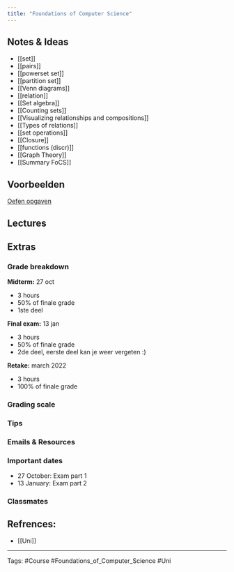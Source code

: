 ```yaml
---
title: "Foundations of Computer Science"
---
```


## Notes & Ideas
- [[set]]
- [[pairs]]
- [[powerset set]]
- [[partition set]]
- [[Venn diagrams]]
- [[relation]]
- [[Set algebra]]
- [[Counting sets]]
- [[Visualizing relationships and compositions]]
- [[Types of relations]]
- [[set operations]]
- [[Closure]]
- [[functions (discr)]]
- [[Graph Theory]]
- [[Summary FoCS]]

## Voorbeelden 
[Oefen opgaven](http://liacs.leidenuniv.nl/~hoogeboom/focs/archief.html)

## Lectures
## Extras
### Grade breakdown
**Midterm:** 27 oct
- 3 hours 
- 50% of finale grade 
- 1ste deel

**Final exam:** 13 jan 
- 3 hours 
- 50% of finale grade
- 2de deel, eerste deel kan je weer vergeten :)

**Retake:** march 2022
- 3 hours 
- 100% of finale grade
### Grading scale
### Tips
### Emails & Resources
### Important dates
- 27 October: Exam part 1
- 13 January: Exam part 2
### Classmates

## Refrences:
- [[Uni]]

---
Tags: #Course #Foundations_of_Computer_Science #Uni 
